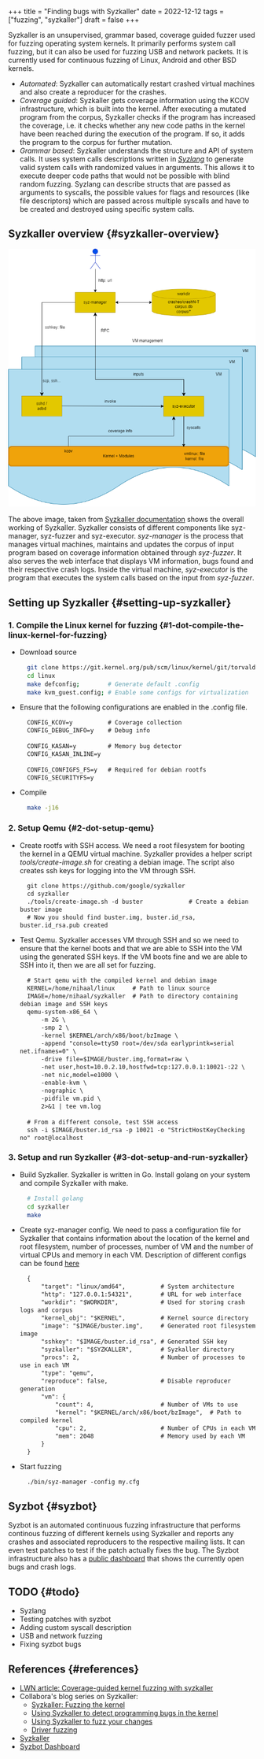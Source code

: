 +++
title = "Finding bugs with Syzkaller"
date = 2022-12-12
tags = ["fuzzing", "syzkaller"]
draft = false
+++

Syzkaller is an unsupervised, grammar based, coverage guided fuzzer used for fuzzing operating system kernels.
It primarily performs system call fuzzing, but it can also be used for fuzzing USB and network packets.
It is currently used for continuous fuzzing of Linux, Android and other BSD kernels.

-   _Automated_:
    Syzkaller can automatically restart crashed virtual machines and also create a reproducer for the crashes.
-   _Coverage guided_:
    Syzkaller gets coverage information using the KCOV infrastructure, which is built into the kernel.
    After executing a mutated program from the corpus, Syzkaller checks if the program has increased the coverage, i.e. it checks whether any
    new code paths in the kernel have been reached during the execution of the program. If so, it adds the program to the corpus for further mutation.
-   _Grammar based_:
    Syzkaller understands the structure and API of system calls.
    It uses system calls descriptions written in  _[Syzlang](https://github.com/google/syzkaller/blob/master/docs/syscall_descriptions_syntax.md)_ to generate valid system calls with randomized values in arguments.
    This allows it to execute deeper code paths that would not be possible with blind random fuzzing.
    Syzlang can describe structs that are passed as arguments to syscalls, the possible values for flags and resources (like file descriptors) which are passed across multiple syscalls and have to be created and destroyed using specific system calls.


## Syzkaller overview {#syzkaller-overview}

![](https://github.com/google/syzkaller/blob/master/docs/process_structure.png?raw=true)

The above image, taken from [Syzkaller documentation](https://github.com/google/syzkaller/blob/master/docs/internals.md) shows the overall working of Syzkaller.
Syzkaller consists of different components like syz-manager, syz-fuzzer and syz-executor.
_syz-manager_ is the process that manages virtual machines, maintains and updates the corpus of input program based on coverage information obtained through _syz-fuzzer_.
It also serves the web interface that displays VM information, bugs found and their respective crash logs.
Inside the virtual machine, _syz-executor_ is the program that executes the system calls based on the input from _syz-fuzzer_.


## Setting up Syzkaller {#setting-up-syzkaller}


### 1. Compile the Linux kernel for fuzzing {#1-dot-compile-the-linux-kernel-for-fuzzing}

-   Download source
    ```bash
      git clone https://git.kernel.org/pub/scm/linux/kernel/git/torvalds/linux.git linux
      cd linux
      make defconfig;        # Generate default .config
      make kvm_guest.config; # Enable some configs for virtualization
    ```
-   Ensure that the following configurations are enabled in the .config file.
    ```nil
      CONFIG_KCOV=y          # Coverage collection
      CONFIG_DEBUG_INFO=y    # Debug info

      CONFIG_KASAN=y         # Memory bug detector
      CONFIG_KASAN_INLINE=y

      CONFIG_CONFIGFS_FS=y   # Required for debian rootfs
      CONFIG_SECURITYFS=y
    ```
-   Compile
    ```bash
      make -j16
    ```

### 2. Setup Qemu {#2-dot-setup-qemu}

-   Create rootfs with SSH access.
    We need a root filesystem for booting the kernel in a QEMU virtual machine.
    Syzkaller provides a helper script _tools/create-image.sh_ for creating a debian image.
    The script also creates ssh keys for logging into the VM through SSH.
    ```nil
      git clone https://github.com/google/syzkaller
      cd syzkaller
      ./tools/create-image.sh -d buster             # Create a debian buster image
      # Now you should find buster.img, buster.id_rsa, buster.id_rsa.pub created
    ```
-   Test Qemu.
    Syzkaller accesses VM through SSH and so we need to ensure that the kernel boots and that we are able to SSH into the VM using the generated SSH keys.
    If the VM boots fine and we are able to SSH into it, then we are all set for fuzzing.
    ```nil
      # Start qemu with the compiled kernel and debian image
      KERNEL=/home/nihaal/linux     # Path to linux source
      IMAGE=/home/nihaal/syzkaller  # Path to directory containing debian image and SSH keys
      qemu-system-x86_64 \
          -m 2G \
          -smp 2 \
          -kernel $KERNEL/arch/x86/boot/bzImage \
          -append "console=ttyS0 root=/dev/sda earlyprintk=serial net.ifnames=0" \
          -drive file=$IMAGE/buster.img,format=raw \
          -net user,host=10.0.2.10,hostfwd=tcp:127.0.0.1:10021-:22 \
          -net nic,model=e1000 \
          -enable-kvm \
          -nographic \
          -pidfile vm.pid \
          2>&1 | tee vm.log

      # From a different console, test SSH access
      ssh -i $IMAGE/buster.id_rsa -p 10021 -o "StrictHostKeyChecking no" root@localhost
    ```

### 3. Setup and run Syzkaller {#3-dot-setup-and-run-syzkaller}

-   Build Syzkaller.
    Syzkaller is written in Go. Install golang on your system and compile Syzkaller with make.
    ```bash
      # Install golang
      cd syzkaller
      make
    ```
-   Create syz-manager config.
    We need to pass a configuration file for Syzkaller that contains information about the location of the kernel and root filesystem,
    number of processes, number of VM and the number of virtual CPUs and memory in each VM.
    Description of different configs can be found <span class="underline">[here](https://github.com/google/syzkaller/blob/master/pkg/mgrconfig/config.go)</span>
    ```nil
      {
          "target": "linux/amd64",          # System architecture
          "http": "127.0.0.1:54321",        # URL for web interface
          "workdir": "$WORKDIR",            # Used for storing crash logs and corpus
          "kernel_obj": "$KERNEL",          # Kernel source directory
          "image": "$IMAGE/buster.img",     # Generated root filesystem image
          "sshkey": "$IMAGE/buster.id_rsa", # Generated SSH key
          "syzkaller": "$SYZKALLER",        # Syzkaller directory
          "procs": 2,                       # Number of processes to use in each VM
          "type": "qemu",
          "reproduce": false,               # Disable reproducer generation
          "vm": {
              "count": 4,                   # Number of VMs to use
              "kernel": "$KERNEL/arch/x86/boot/bzImage",  # Path to compiled kernel
              "cpu": 2,                     # Number of CPUs in each VM
              "mem": 2048                   # Memory used by each VM
          }
      }
    ```
-   Start fuzzing
    ```nil
      ./bin/syz-manager -config my.cfg
    ```

## Syzbot {#syzbot}

Syzbot is an automated continuous fuzzing infrastructure that performs continous fuzzing of different kernels using Syzkaller and reports any crashes and associated reproducers to the respective mailing lists.
It can even test patches to test if the patch actually fixes the bug.
The Syzbot infrastructure also has a [public dashboard](https://syzkaller.appspot.com/) that shows the currently open bugs and crash logs.


## TODO {#todo}

-   Syzlang
-   Testing patches with syzbot
-   Adding custom syscall description
-   USB and network fuzzing
-   Fixing syzbot bugs


## References {#references}

-   <span class="underline">[LWN article: Coverage-guided kernel fuzzing with syzkaller](https://lwn.net/Articles/677764/)</span>
-   Collabora's blog series on Syzkaller:
    -   <span class="underline">[Syzkaller: Fuzzing the kernel](https://www.collabora.com/news-and-blog/blog/2020/03/26/syzkaller-fuzzing-the-kernel/)</span>
    -   <span class="underline">[Using Syzkaller to detect programming bugs in the kernel](https://www.collabora.com/news-and-blog/blog/2020/04/17/using-syzkaller-to-detect-programming-bugs-in-linux/)</span>
    -   <span class="underline">[Using Syzkaller to fuzz your changes](https://www.collabora.com/news-and-blog/blog/2020/05/12/using-syzkaller-fuzzing-your-changes/)</span>
    -   <span class="underline">[Driver fuzzing](https://www.collabora.com/news-and-blog/blog/2020/06/26/using-syzkaller-part-4-driver-fuzzing/)</span>
-   <span class="underline">[Syzkaller](https://github.com/google/syzkaller)</span>
-   <span class="underline">[Syzbot Dashboard](https://syzkaller.appspot.com/)</span>
